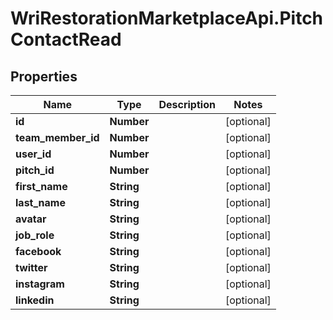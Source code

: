 # WriRestorationMarketplaceApi.PitchContactRead

## Properties
Name | Type | Description | Notes
------------ | ------------- | ------------- | -------------
**id** | **Number** |  | [optional] 
**team_member_id** | **Number** |  | [optional] 
**user_id** | **Number** |  | [optional] 
**pitch_id** | **Number** |  | [optional] 
**first_name** | **String** |  | [optional] 
**last_name** | **String** |  | [optional] 
**avatar** | **String** |  | [optional] 
**job_role** | **String** |  | [optional] 
**facebook** | **String** |  | [optional] 
**twitter** | **String** |  | [optional] 
**instagram** | **String** |  | [optional] 
**linkedin** | **String** |  | [optional] 



